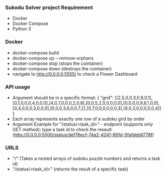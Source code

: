 ### Sukodu Solver project Requirement
  - Docker
  - Docker Compose
  - Python 3

### Docker
  - docker-compose build
  - docker-compose up --remove-orphans
  - docker-compose stop (stops the cointainer)
  - docker-compose down (destroys the cointainer)
  - navigate to http://0.0.0.0:5555/ to check a Flower Dashboard

### API usage
  - Argument should be in a specific format: 
      {
        "grid": [[2,5,0,0,3,0,9,0,1],[0,1,0,0,0,4,0,0,0],[4,0,7,0,0,0,2,0,8],[0,0,5,2,0,0,0,0,0],[0,0,0,0,9,8,1,0,0],
        [0,4,0,0,0,3,0,0,0],[0,0,0,3,6,0,0,7,2],[0,7,0,0,0,0,0,0,3],[9,0,3,0,0,0,0,0,4]]
      } 
  - Each array represents exactly one row of a sudoku grid by order
  - Argument Example for "/status/<task_id>" - endpoint (supports only GET method):
    type a task id to check the reseult (http://0.0.0.0:5000/status/def76ecf-74a2-4241-891d-5fafdeb6778f)

### URLS
  - "/" (Takes a nested arrays of sudoku puzzle numbers and returns a task id)
  - "/status/<task_id>" (returns the result of a specific task)
